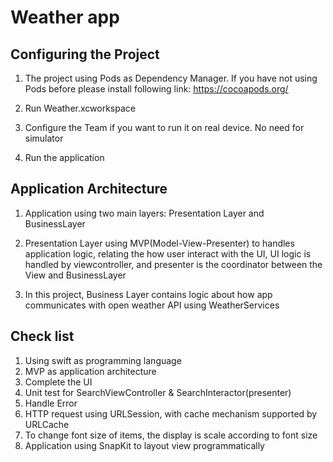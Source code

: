 #  Weather app

## Configuring the Project

1. The project using Pods as Dependency Manager. If you have not using Pods before please install following link: https://cocoapods.org/

2. Run Weather.xcworkspace

3. Configure the Team if you want to run it on real device. No need for simulator

4. Run the application


## Application Architecture

1. Application using two main layers: Presentation Layer and BusinessLayer

2. Presentation Layer using MVP(Model-View-Presenter)  to handles application logic, relating the how user interact with the UI, UI logic is handled by viewcontroller, and presenter is the coordinator between the View and BusinessLayer 

3. In this project, Business Layer contains logic about how app communicates with open weather API using WeatherServices


## Check list

1. Using swift as programming language
2. MVP as application architecture
3. Complete the UI
4. Unit test for SearchViewController & SearchInteractor(presenter)
6. Handle Error 
7. HTTP request using URLSession, with cache mechanism supported by URLCache 
8. To change font size of items, the display is scale according to font size
10. Application using SnapKit  to layout view programmatically







